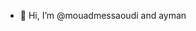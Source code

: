 - 👋 Hi, I’m @mouadmessaoudi
and ayman

<!---
mouadmessaoudi/mouadmessaoudi is a ✨ special ✨ repository because its `README.md` (this file) appears on your GitHub profile.
You can click the Preview link to take a look at your changes.
--->
